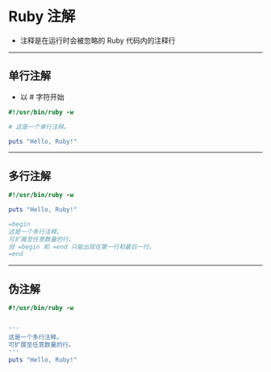 # Ruby 注解

- 注释是在运行时会被忽略的 Ruby 代码内的注释行
---

## 单行注解

- 以 # 字符开始


```ruby
#!/usr/bin/ruby -w

# 这是一个单行注释。

puts "Hello, Ruby!"

```

---

## 多行注解

```ruby
#!/usr/bin/ruby -w

puts "Hello, Ruby!"

=begin
这是一个多行注释。
可扩展至任意数量的行。
但 =begin 和 =end 只能出现在第一行和最后一行。 
=end

```

---

## 伪注解


```ruby
#!/usr/bin/ruby -w


'''
这是一个多行注释。
可扩展至任意数量的行。
'''
puts "Hello, Ruby!"


```
